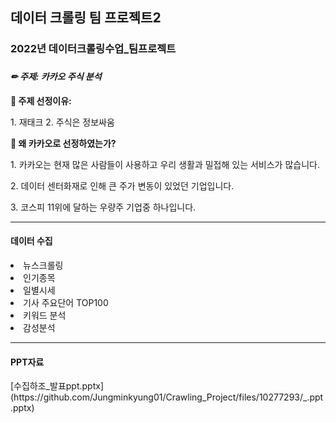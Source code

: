 <h2>데이터 크롤링 팀 프로젝트2</h2>

<h3>2022년 데이터크롤링수업_팀프로젝트<h3>
<h4><i>✏ 주제: 카카오 주식 분석</i></h4>
<p><b>🔎 주제 선정이유:</b></p>
<p>1. 재태크   2. 주식은 정보싸움</p>
<p><b>🔎 왜 카카오로 선정하였는가?</b></p>
<p>1. 카카오는 현재 많은 사람들이 사용하고 우리 생활과 밀접해 있는 서비스가 많습니다. </p>
<p>2. 데이터 센터화재로 인해 큰 주가 변동이 있었던 기업입니다. </p>
<p>3. 코스피 11위에 달하는 우량주 기업중 하나입니다. </p>
<hr>
<h4>데이터 수집</h4>
<li>뉴스크롤링</li>
<li>인기종목</li>
<li>일별시세</li>
<li>기사 주요단어 TOP100</li>
<li>키워드 분석</li>
<li>감성분석</li>
<hr>
<h4>PPT자료</h4>
[수집하조_발표ppt.pptx](https://github.com/Jungminkyung01/Crawling_Project/files/10277293/_.ppt.pptx)
